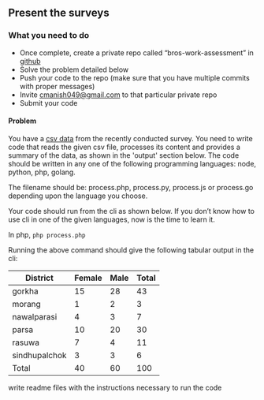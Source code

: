 ## Present the surveys

### What you need to do

* Once complete, create a private repo called “bros-work-assessment” in [github](https://github.com)
* Solve the problem detailed below
* Push your code to the repo (make sure that you have multiple commits with proper messages)
* Invite cmanish049@gmail.com to that particular private repo
* Submit your code

#### Problem

You have a [csv data](survey.csv) from the recently conducted survey. You need to write code that reads the given csv file, processes its content and provides a summary of the data, as shown in the 'output' section below. The code should be written in any one of the following programming languages: node, python, php, golang.

The filename should be: process.php, process.py, process.js or process.go depending upon the language you choose.

Your code should run from the cli as shown below. If you don’t know how to use cli in one of the given languages, now is the time to learn it.

In php,
`php process.php`

Running the above command should give the following tabular output in the cli:

|District |  Female | Male | Total |
| --- | --- | --- | --- |
|gorkha | 15 | 28 | 43 |
|morang | 1 | 2 | 3 |
|nawalparasi | 4 | 3 | 7 |
|parsa | 10 | 20 | 30 |
|rasuwa | 7 | 4 | 11 |
|sindhupalchok | 3 | 3 | 6 |
|Total | 40 | 60 | 100 |


<!--- ### Bonus points -->

<!---* If you can write and include unit tests for your code. -->
write readme files with the instructions necessary to run the code


